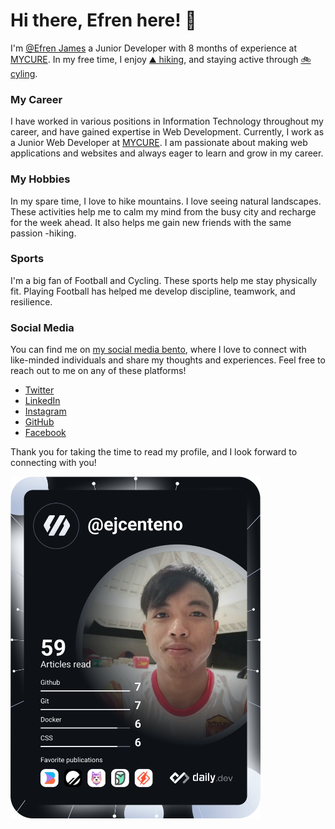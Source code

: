 # Hi there, Efren here! 👋

I'm [@Efren James](https://www.facebook.com/ejcenteno69) a Junior Developer  with 8 months of experience at [MYCURE](https://www.mycure.md). In my free time, I enjoy [⛰️ hiking](https://www.strava.com/athletes/47579461), and staying active through [:bike: cyling](https://www.strava.com/athletes/47579461).

### My Career

I have worked in various positions in Information Technology throughout my career, and have gained expertise in Web Development. Currently, I work as a Junior Web Developer at [MYCURE](https://www.mycure.md). I am passionate about making web applications and websites and always eager to learn and grow in my career.

### My Hobbies

In my spare time, I love to hike mountains. I love seeing natural landscapes. These activities help me to calm my mind from the busy city and recharge for the week ahead. It also helps me gain new friends with the same passion -hiking.

### Sports

I'm a big fan of Football and Cycling. These sports help me stay physically fit. Playing Football has helped me develop discipline, teamwork, and resilience.

### Social Media

You can find me on [my social media bento](https://www.bento.me/ejcenteno), where I love to connect with like-minded individuals and share my thoughts and experiences. Feel free to reach out to me on any of these platforms!
- [Twitter](https://twitter.com/ejcenteno69)
- [LinkedIn](https://www.linkedin.com/in/ejcenteno)
- [Instagram](https://www.instagram.com/ejcenteno69/)
- [GitHub](https://github.com/ejcenteno)
- [Facebook](https://www.facebook.com/ejcenteno69)


Thank you for taking the time to read my profile, and I look forward to connecting with you!


<a href="https://bento.me/ejcenteno"><img src="https://github.com/ejcenteno/ejcenteno/blob/main/devcard.svg" width="400" alt="ejcenteno's Dev Card"/></a>
<!---
ejcenteno/ejcenteno is a ✨ special ✨ repository because its `README.md` (this file) appears on your GitHub profile.
You can click the Preview link to take a look at your changes.
--->
